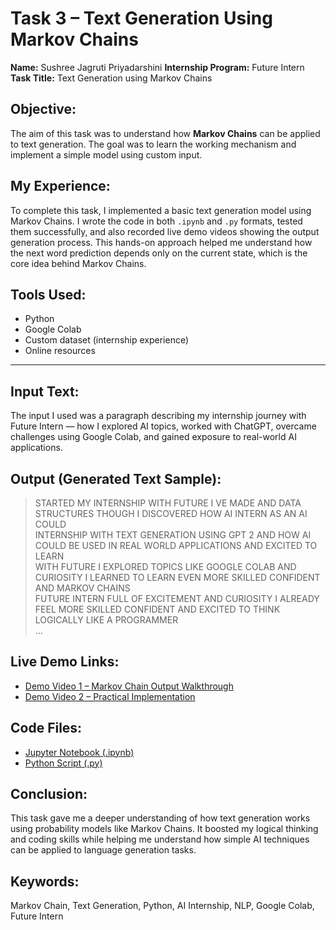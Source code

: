 # Task 3 – Text Generation Using Markov Chains

**Name:** Sushree Jagruti Priyadarshini 
**Internship Program:** Future Intern  
**Task Title:** Text Generation using Markov Chains  


## Objective:

The aim of this task was to understand how **Markov Chains** can be applied to text generation. The goal was to learn the working mechanism and implement a simple model using custom input.


## My Experience:

To complete this task, I implemented a basic text generation model using Markov Chains. I wrote the code in both `.ipynb` and `.py` formats, tested them successfully, and also recorded live demo videos showing the output generation process. This hands-on approach helped me understand how the next word prediction depends only on the current state, which is the core idea behind Markov Chains.


## Tools Used:

- Python  
- Google Colab  
- Custom dataset (internship experience)  
- Online resources  

---

## Input Text:

The input I used was a paragraph describing my internship journey with Future Intern — how I explored AI topics, worked with ChatGPT, overcame challenges using Google Colab, and gained exposure to real-world AI applications.


## Output (Generated Text Sample):

> STARTED MY INTERNSHIP WITH FUTURE I VE MADE AND DATA STRUCTURES THOUGH I DISCOVERED HOW AI INTERN AS AN AI COULD  
INTERNSHIP WITH TEXT GENERATION USING GPT 2 AND HOW AI COULD BE USED IN REAL WORLD APPLICATIONS AND EXCITED TO LEARN  
WITH FUTURE I EXPLORED TOPICS LIKE GOOGLE COLAB AND CURIOSITY I LEARNED TO LEARN EVEN MORE SKILLED CONFIDENT AND MARKOV CHAINS  
FUTURE INTERN FULL OF EXCITEMENT AND CURIOSITY I ALREADY FEEL MORE SKILLED CONFIDENT AND EXCITED TO THINK LOGICALLY LIKE A PROGRAMMER  
...


## Live Demo Links:

- [Demo Video 1 – Markov Chain Output Walkthrough](https://drive.google.com/file/d/1SalJ9wWGZvlKb1Zw-EfRdtGePyRnY1HK/view?usp=drivesdk)  
- [Demo Video 2 – Practical Implementation](https://drive.google.com/file/d/1SdbkpIWLz2hgtf98pf9pEjBHSISBCAgy/view?usp=drivesdk)  


## Code Files:

- [Jupyter Notebook (.ipynb)](https://drive.google.com/file/d/1SLdKRMSjF5Q9xXd552DzpVds3-urEYw5/view?usp=drivesdk)  
- [Python Script (.py)](https://drive.google.com/file/d/1SS97JODSPh8d0fw1LMiDNxgSLxJuHFyu/view?usp=drivesdk)  


## Conclusion:

This task gave me a deeper understanding of how text generation works using probability models like Markov Chains. It boosted my logical thinking and coding skills while helping me understand how simple AI techniques can be applied to language generation tasks.


## Keywords:

Markov Chain, Text Generation, Python, AI Internship, NLP, Google Colab, Future Intern
